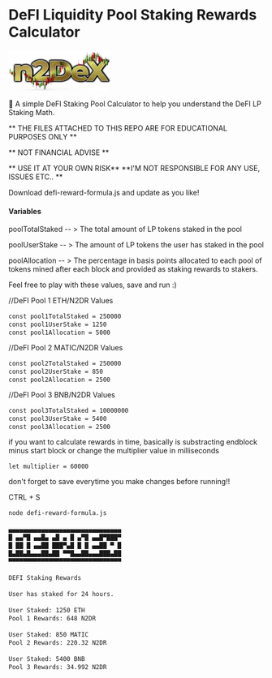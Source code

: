 
# DeFI Liquidity Pool Staking Rewards Calculator
<a href="http://youtube.a3b.io" target="_blank"><img src="https://github.com/net2devcrypto/misc/blob/main/n2Dex-img.png" width="200" height="80"></a>

👑 A simple DeFI Staking Pool Calculator to help you understand the DeFI LP Staking Math. 

** THE FILES ATTACHED TO THIS REPO ARE FOR EDUCATIONAL PURPOSES ONLY **

** NOT FINANCIAL ADVISE **

** USE IT AT YOUR OWN RISK** **I'M NOT RESPONSIBLE FOR ANY USE, ISSUES ETC.. **

Download defi-reward-formula.js and update as you like!

<h4>Variables</h4>


poolTotalStaked -- > The total amount of LP tokens staked in the pool

poolUserStake  -- > The amount of LP tokens the user has staked in the pool

poolAllocation -- > The percentage in basis points allocated to each pool of 
                     tokens mined after each block and provided as staking 
                     rewards to stakers.
                     
Feel free to play with these values, save and run :)

//DeFI Pool 1 ETH/N2DR Values
```shell
const pool1TotalStaked = 250000
const pool1UserStake = 1250
const pool1Allocation = 5000
```
//DeFI Pool 2 MATIC/N2DR Values
```shell
const pool2TotalStaked = 250000
const pool2UserStake = 850
const pool2Allocation = 2500
```
//DeFI Pool 3 BNB/N2DR Values
```shell
const pool3TotalStaked = 10000000
const pool3UserStake = 5400
const pool3Allocation = 2500
```

if you want to calculate rewards in time, basically is substracting endblock minus start block or change the multiplier value in milliseconds
```shell
let multiplier = 60000
```

don't forget to save everytime you make changes before running!! 

CTRL + S

```shell
node defi-reward-formula.js

▄▄▄▄▄▄▄▄▄▄▄▄▄▄▄▄▄▄▄▄▄▄▄▄▄▄▄▄▄▄▄
█ ▄▄▀█ ▄▄█▄ ▄█ ▄ █ ▄▀█ ▄▄█▀███▀
█ ██ █ ▄▄██ ███▀▄█ █ █ ▄▄██ ▀ █
█▄██▄█▄▄▄██▄██ ▀▀█▄▄██▄▄▄███▄██
▀▀▀▀▀▀▀▀▀▀▀▀▀▀▀▀▀▀▀▀▀▀▀▀▀▀▀▀▀▀▀

DEFI Staking Rewards

User has staked for 24 hours.

User Staked: 1250 ETH
Pool 1 Rewards: 648 N2DR

User Staked: 850 MATIC
Pool 2 Rewards: 220.32 N2DR

User Staked: 5400 BNB
Pool 3 Rewards: 34.992 N2DR

```



